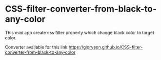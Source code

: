 # CSS-filter-converter-from-black-to-any-color
This mini app create css filter property which change black color to target color.

Converter available for this link https://gloryson.github.io/CSS-filter-converter-from-black-to-any-color
